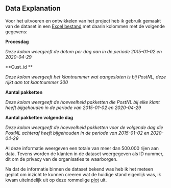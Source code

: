 ## Data Explanation


Voor het uitvoeren en ontwikkelen van het project heb ik gebruik gemaakt van de dataset in een [Excel bestand](https://github.com/Emir-Acikgoz-50/Minor-Data-Science/blob/main/Notebook%20Bewijzen/excel%20bestand.PNG) met daarin kolommen met de volgende gegevens: 

**Procesdag**

*Deze kolom weergeeft de datum per dag aan in de periode 2015-01-02 en 2020-04-29*

**Cust_id **

*Deze kolom weergeeft het klantnummer wat aangesloten is bij PostNL, deze rijkt aan tot klantnummer 300*

**Aantal pakketten** 

*Deze kolom weergeeft de hoeveelheid pakketten die PostNL bij elke klant heeft bijgehouden in de periode van 2015-01-02 en 2020-04-29*

**Aantal pakketten volgende dag**

*Deze kolom weergeeft de hoeveelheid pakketten voor de volgende dag die PostNL achteraf heeft bijgehouden in de periode van 2015-01-02 en 2020-04-29*

 

Al deze informatie weergeven een totale van meer dan 500.000 rijen aan data. Tevens worden de klanten in de dataset weergegeven als ID nummer, dit om de privacy van de organisaties te waarborgen.

Na dat de informatie binnen de dataset bekend was heb ik het meteen geplot om inzicht te kunnen creeren wat de huidige stand eigenlijk was, ik kwam uiteindelijk uit op deze rommelige [plot](https://github.com/Emir-Acikgoz-50/Minor-Data-Science/blob/main/Notebook%20Bewijzen/plot%201.PNG) uit.

